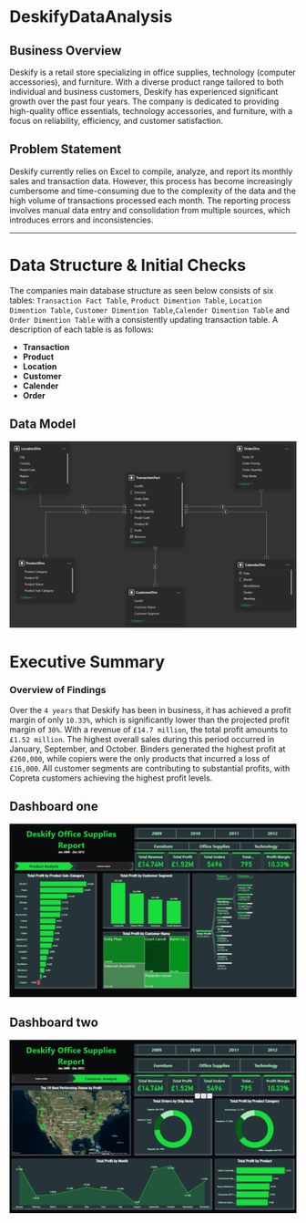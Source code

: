 # DeskifyDataAnalysis
## Business Overview
Deskify is a retail store specializing in office supplies, technology (computer accessories), and furniture. With a diverse product range tailored to both individual and business customers, Deskify has experienced significant growth over the past four years. The company is dedicated to providing high-quality office essentials, technology accessories, and furniture, with a focus on reliability, efficiency, and customer satisfaction.

## Problem Statement
Deskify currently relies on Excel to compile, analyze, and report its monthly sales and transaction data. However, this process has become increasingly cumbersome and time-consuming due to the complexity of the data and the high volume of transactions processed each month. The reporting process involves manual data entry and consolidation from multiple sources, which introduces errors and inconsistencies.

---

# Data Structure & Initial Checks
The companies main database structure as seen below consists of six tables: `Transaction Fact Table`, `Product Dimention Table`, `Location Dimention Table`, `Customer Dimention Table`,`Calender Dimention Table` and `Order Dimention Table` with a consistently updating transaction table. A description of each table is as follows:
- **Transaction**
- **Product**
- **Location**
- **Customer**
- **Calender**
- **Order**

## Data Model 
<img src="https://github.com/cephard/DeskifyDataAnalysis/blob/main/Deskify%20Dashboard%20Data%20Model.png" alt="Data Model">

# Executive Summary

### Overview of Findings
Over the `4 years` that Deskify has been in business, it has achieved a profit margin of only `10.33%`, which is significantly lower than the projected profit margin of `30%`. With a revenue of `£14.7 million`, the total profit amounts to `£1.52 million`. The highest overall sales during this period occurred in January, September, and October. Binders generated the highest profit at `£260,000`, while copiers were the only products that incurred a loss of `£16,000`. All customer segments are contributing to substantial profits, with Copreta customers achieving the highest profit levels.

## Dashboard one
<img src="https://github.com/cephard/DeskifyDataAnalysis/blob/main/Deskify%20Dashboard2.png" alt="Dashboard 1">

## Dashboard two
<img src="https://github.com/cephard/DeskifyDataAnalysis/blob/main/Deskify%20Dashboard.png" alt="Dashboard 2">
